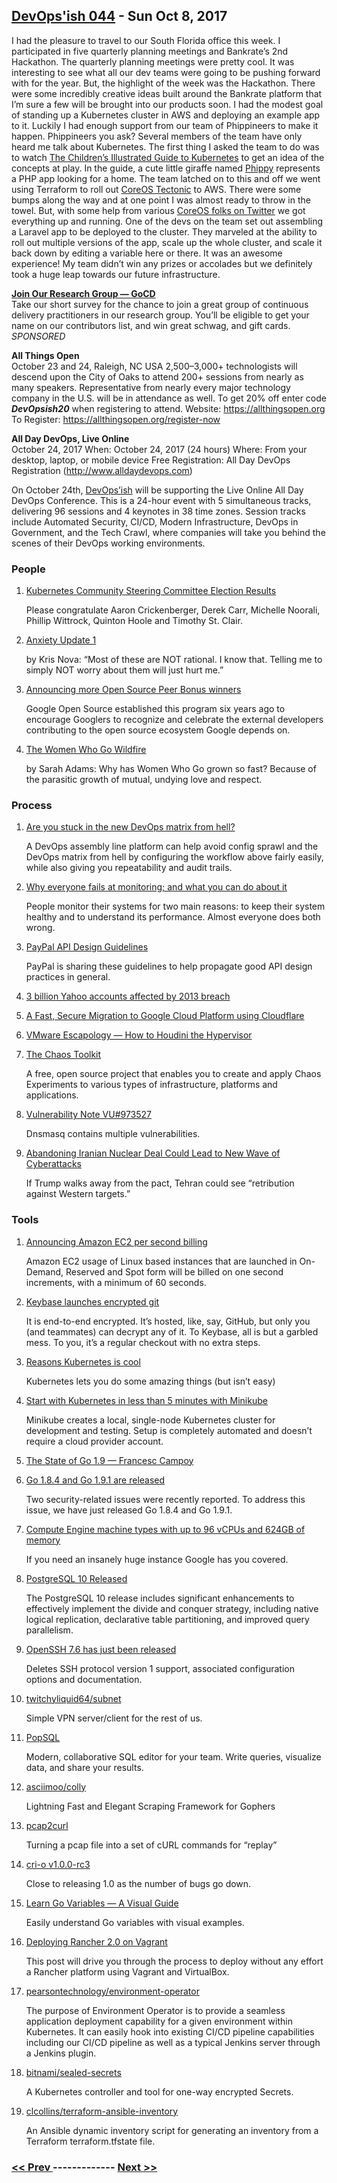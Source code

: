 ## [DevOps'ish 044](https://devopsish.com/044) - Sun Oct 8, 2017

I had the pleasure to travel to our South Florida office this week. I participated in five quarterly planning meetings and Bankrate’s 2nd Hackathon. The quarterly planning meetings were pretty cool. It was interesting to see what all our dev teams were going to be pushing forward with for the year. But, the highlight of the week was the Hackathon. There were some incredibly creative ideas built around the Bankrate platform that I’m sure a few will be brought into our products soon. I had the modest goal of standing up a Kubernetes cluster in AWS and deploying an example app to it. Luckily I had enough support from our team of Phippineers to make it happen. Phippineers you ask? Several members of the team have only heard me talk about Kubernetes. The first thing I asked the team to do was to watch <a href="https://kubernetes.io/blog/2016/06/illustrated-childrens-guide-to-kubernetes/">The Children’s Illustrated Guide to Kubernetes</a> to get an idea of the concepts at play. In the guide, a cute little giraffe named <a href="https://deis.com/phippy/">Phippy</a> represents a PHP app looking for a home. The team latched on to this and off we went using Terraform to roll out <a href="https://coreos.com/tectonic">CoreOS Tectonic</a> to AWS. There were some bumps along the way and at one point I was almost ready to throw in the towel. But, with some help from various <a href="https://twitter.com/ChrisShort/status/915643979470970880">CoreOS folks on Twitter</a> we got everything up and running. One of the devs on the team set out assembling a Laravel app to be deployed to the cluster. They marveled at the ability to roll out multiple versions of the app, scale up the whole cluster, and scale it back down by editing a variable here or there. It was an awesome experience! My team didn’t win any prizes or accolades but we definitely took a huge leap towards our future infrastructure.

<a href="https://docs.google.com/forms/d/e/1FAIpQLSdsxfQbVbuVVRizNaDmD1_6nyyG5WNn4pKtfHElzO9kblnz5Q/viewform"><strong>Join Our Research Group — GoCD</strong></a><br/>Take our short survey for the chance to join a great group of continuous delivery practitioners in our research group. You’ll be eligible to get your name on our contributors list, and win great schwag, and gift cards. <em>SPONSORED</em>

<strong>All Things Open</strong><br/>October 23 and 24, Raleigh, NC USA
2,500–3,000+ technologists will descend upon the City of Oaks to attend 200+ sessions from nearly as many speakers. Representative from nearly every major technology company in the U.S. will be in attendance as well.
To get 20% off enter code <strong><em>DevOpsish20</em></strong> when registering to attend.
Website: <a href="https://allthingsopen.org">https://allthingsopen.org</a>
To Register: <a href="https://allthingsopen.org/register-now">https://allthingsopen.org/register-now</a>

<strong>All Day DevOps, Live Online</strong><br/>October 24, 2017
When: October 24, 2017 (24 hours)
Where: From your desktop, laptop, or mobile device
Free Registration: All Day DevOps Registration (<a href="http://www.alldaydevops.com">http://www.alldaydevops.com</a>)

On October 24th, <a href="https://devopsish.com/">DevOps’ish</a> will be supporting the Live Online All Day DevOps Conference. This is a 24-hour event with 5 simultaneous tracks, delivering 96 sessions and 4 keynotes in 38 time zones. Session tracks include Automated Security, CI/CD, Modern Infrastructure, DevOps in Government, and the Tech Crawl, where companies will take you behind the scenes of their DevOps working environments.

### People

1. [Kubernetes Community Steering Committee Election Results](https://kubernetes.io/blog/2017/10/kubernetes-community-steering-committee-election-results/)

     Please congratulate Aaron Crickenberger, Derek Carr, Michelle Noorali, Phillip Wittrock, Quinton Hoole and Timothy St. Clair.
1. [Anxiety Update 1](https://becomingkris.com/anxiety-update-1/)

    by Kris Nova: “Most of these are NOT rational. I know that. Telling me to simply NOT worry about them will just hurt me.”
1. [Announcing more Open Source Peer Bonus winners](https://opensource.googleblog.com/2017/10/more-open-source-peer-bonus-winners.html)

     Google Open Source established this program six years ago to encourage Googlers to recognize and celebrate the external developers contributing to the open source ecosystem Google depends on.
1. [The Women Who Go Wildfire](https://code.likeagirl.io/the-women-who-go-widlfire-faf53d989d14)

    by Sarah Adams: Why has Women Who Go grown so fast? Because of the parasitic growth of mutual, undying love and respect.
### Process

1. [Are you stuck in the new DevOps matrix from hell?](http://sdtimes.com/stuck-new-devops-matrix-hell/)

    A DevOps assembly line platform can help avoid config sprawl and the DevOps matrix from hell by configuring the workflow above fairly easily, while also giving you repeatability and audit trails.
1. [Why everyone fails at monitoring; and what you can do about it](http://codearcana.com/posts/2017/10/05/why-everyone-fails-at-monitoring-and-what-you-can-do-about-it.html)

     People monitor their systems for two main reasons: to keep their system healthy and to understand its performance. Almost everyone does both wrong.
1. [PayPal API Design Guidelines](https://github.com/paypal/api-standards/blob/master/api-style-guide.md)

     PayPal is sharing these guidelines to help propagate good API design practices in general.
1. [3 billion Yahoo accounts affected by 2013 breach](https://nakedsecurity.sophos.com/2017/10/04/3-billion-yahoo-accounts-affected-by-2013-breach/)

    
1. [A Fast, Secure Migration to Google Cloud Platform using Cloudflare](https://blog.cloudflare.com/a-fast-secure-migration-to-google-cloud-platform-using-cloudflare/)

    
1. [VMware Escapology — How to Houdini the Hypervisor](https://www.zerodayinitiative.com/blog/2017/10/04/vmware-escapology-how-to-houdini-the-hypervisor)

    
1. [The Chaos Toolkit](http://chaostoolkit.org/)

     A free, open source project that enables you to create and apply Chaos Experiments to various types of infrastructure, platforms and applications.
1. [Vulnerability Note VU#973527](http://www.kb.cert.org/vuls/id/973527)

     Dnsmasq contains multiple vulnerabilities.
1. [Abandoning Iranian Nuclear Deal Could Lead to New Wave of Cyberattacks](http://foreignpolicy.com/2017/10/02/abandoning-iranian-nuclear-deal-could-lead-to-new-wave-of-cyberattacks/)

     If Trump walks away from the pact, Tehran could see “retribution against Western targets.”
### Tools

1. [Announcing Amazon EC2 per second billing](https://aws.amazon.com/about-aws/whats-new/2017/10/announcing-amazon-ec2-per-second-billing/)

     Amazon EC2 usage of Linux based instances that are launched in On-Demand, Reserved and Spot form will be billed on one second increments, with a minimum of 60 seconds.
1. [Keybase launches encrypted git](https://keybase.io/blog/encrypted-git-for-everyone)

     It is end-to-end encrypted. It’s hosted, like, say, GitHub, but only you (and teammates) can decrypt any of it. To Keybase, all is but a garbled mess. To you, it’s a regular checkout with no extra steps.
1. [Reasons Kubernetes is cool](https://jvns.ca/blog/2017/10/05/reasons-kubernetes-is-cool/)

     Kubernetes lets you do some amazing things (but isn’t easy)
1. [Start with Kubernetes in less than 5 minutes with Minikube](http://cloudmaniac.net/minikube-kubernetes-in-5-minutes/)

     Minikube creates a local, single-node Kubernetes cluster for development and testing. Setup is completely automated and doesn’t require a cloud provider account.
1. [The State of Go 1.9 — Francesc Campoy](https://www.youtube.com/watch?v=vFJkH4qDjJ0)

    
1. [Go 1.8.4 and Go 1.9.1 are released](https://groups.google.com/forum/#!msg/golang-nuts/sHfMg4gZNps/a-HDgDDDAAAJ)

     Two security-related issues were recently reported. To address this issue, we have just released Go 1.8.4 and Go 1.9.1.
1. [Compute Engine machine types with up to 96 vCPUs and 624GB of memory](https://cloudplatform.googleblog.com/2017/10/new-compute-engine-machine-types.html)

     If you need an insanely huge instance Google has you covered.
1. [PostgreSQL 10 Released](https://www.postgresql.org/about/news/1786/)

     The PostgreSQL 10 release includes significant enhancements to effectively implement the divide and conquer strategy, including native logical replication, declarative table partitioning, and improved query parallelism.
1. [OpenSSH 7.6 has just been released](http://www.openssh.com/txt/release-7.6)

     Deletes SSH protocol version 1 support, associated configuration options and documentation.
1. [twitchyliquid64/subnet](https://github.com/twitchyliquid64/subnet)

     Simple VPN server/client for the rest of us.
1. [PopSQL](https://popsql.io/)

     Modern, collaborative SQL editor for your team. Write queries, visualize data, and share your results.
1. [asciimoo/colly](https://github.com/asciimoo/colly)

     Lightning Fast and Elegant Scraping Framework for Gophers
1. [pcap2curl](https://isc.sans.edu/forums/diary/pcap2curl+Turning+a+pcap+file+into+a+set+of+cURL+commands+for+replay/22900/)

     Turning a pcap file into a set of cURL commands for “replay”
1. [cri-o v1.0.0-rc3](https://github.com/kubernetes-incubator/cri-o/releases/tag/v1.0.0-rc3)

     Close to releasing 1.0 as the number of bugs go down.
1. [Learn Go Variables — A Visual Guide](https://blog.learngoprogramming.com/learn-go-lang-variables-visual-tutorial-and-ebook-9a061d29babe)

     Easily understand Go variables with visual examples.
1. [Deploying Rancher 2.0 on Vagrant](http://www.joseluisgomez.com/automation/deploying-rancher-2-0-vagrant/)

     This post will drive you through the process to deploy without any effort a Rancher platform using Vagrant and VirtualBox.
1. [pearsontechnology/environment-operator](https://github.com/pearsontechnology/environment-operator)

     The purpose of Environment Operator is to provide a seamless application deployment capability for a given environment within Kubernetes. It can easily hook into existing CI/CD pipeline capabilities including our CI/CD pipeline as well as a typical Jenkins server through a Jenkins plugin.
1. [bitnami/sealed-secrets](https://github.com/bitnami/sealed-secrets)

     A Kubernetes controller and tool for one-way encrypted Secrets.
1. [clcollins/terraform-ansible-inventory](https://github.com/clcollins/terraform-ansible-inventory)

     An Ansible dynamic inventory script for generating an inventory from a Terraform terraform.tfstate file.

### [ << Prev ](devopsweekly-043.md) ------------- [ Next >> ](devopsweekly-045.md)